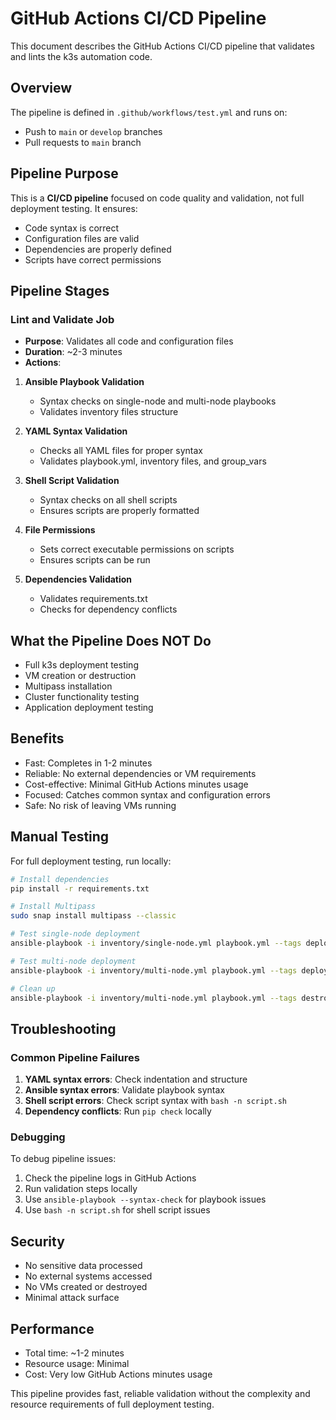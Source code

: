 # GitHub Actions CI/CD Pipeline

This document describes the GitHub Actions CI/CD pipeline that validates and lints the k3s automation code.

## Overview

The pipeline is defined in `.github/workflows/test.yml` and runs on:
- Push to `main` or `develop` branches
- Pull requests to `main` branch

## Pipeline Purpose

This is a **CI/CD pipeline** focused on code quality and validation, not full deployment testing. It ensures:
- Code syntax is correct
- Configuration files are valid
- Dependencies are properly defined
- Scripts have correct permissions

## Pipeline Stages

### Lint and Validate Job
- **Purpose**: Validates all code and configuration files
- **Duration**: ~2-3 minutes
- **Actions**:

1. **Ansible Playbook Validation**
   - Syntax checks on single-node and multi-node playbooks
   - Validates inventory files structure

2. **YAML Syntax Validation**
   - Checks all YAML files for proper syntax
   - Validates playbook.yml, inventory files, and group_vars

3. **Shell Script Validation**
   - Syntax checks on all shell scripts
   - Ensures scripts are properly formatted

4. **File Permissions**
   - Sets correct executable permissions on scripts
   - Ensures scripts can be run

5. **Dependencies Validation**
   - Validates requirements.txt
   - Checks for dependency conflicts

## What the Pipeline Does NOT Do

- Full k3s deployment testing
- VM creation or destruction
- Multipass installation
- Cluster functionality testing
- Application deployment testing

## Benefits

- Fast: Completes in 1-2 minutes
- Reliable: No external dependencies or VM requirements
- Cost-effective: Minimal GitHub Actions minutes usage
- Focused: Catches common syntax and configuration errors
- Safe: No risk of leaving VMs running

## Manual Testing

For full deployment testing, run locally:

```bash
# Install dependencies
pip install -r requirements.txt

# Install Multipass
sudo snap install multipass --classic

# Test single-node deployment
ansible-playbook -i inventory/single-node.yml playbook.yml --tags deploy

# Test multi-node deployment
ansible-playbook -i inventory/multi-node.yml playbook.yml --tags deploy

# Clean up
ansible-playbook -i inventory/multi-node.yml playbook.yml --tags destroy
```

## Troubleshooting

### Common Pipeline Failures

1. **YAML syntax errors**: Check indentation and structure
2. **Ansible syntax errors**: Validate playbook syntax
3. **Shell script errors**: Check script syntax with `bash -n script.sh`
4. **Dependency conflicts**: Run `pip check` locally

### Debugging

To debug pipeline issues:
1. Check the pipeline logs in GitHub Actions
2. Run validation steps locally
3. Use `ansible-playbook --syntax-check` for playbook issues
4. Use `bash -n script.sh` for shell script issues

## Security

- No sensitive data processed
- No external systems accessed
- No VMs created or destroyed
- Minimal attack surface

## Performance

- Total time: ~1-2 minutes
- Resource usage: Minimal
- Cost: Very low GitHub Actions minutes usage

This pipeline provides fast, reliable validation without the complexity and resource requirements of full deployment testing. 